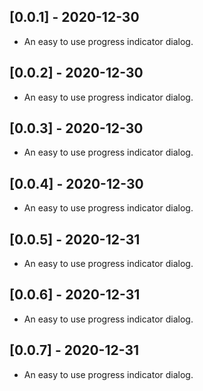 ## [0.0.1] - 2020-12-30

* An easy to use progress indicator dialog.

## [0.0.2] - 2020-12-30

* An easy to use progress indicator dialog.

## [0.0.3] - 2020-12-30

* An easy to use progress indicator dialog.

## [0.0.4] - 2020-12-30

* An easy to use progress indicator dialog.

## [0.0.5] - 2020-12-31

* An easy to use progress indicator dialog.

## [0.0.6] - 2020-12-31

* An easy to use progress indicator dialog.

## [0.0.7] - 2020-12-31

* An easy to use progress indicator dialog.


